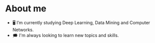 # About me



- 🖥 I’m currently studying Deep Learning, Data Mining and Computer Networks.
- 🗯 I'm always looking to learn new topics and skills.
